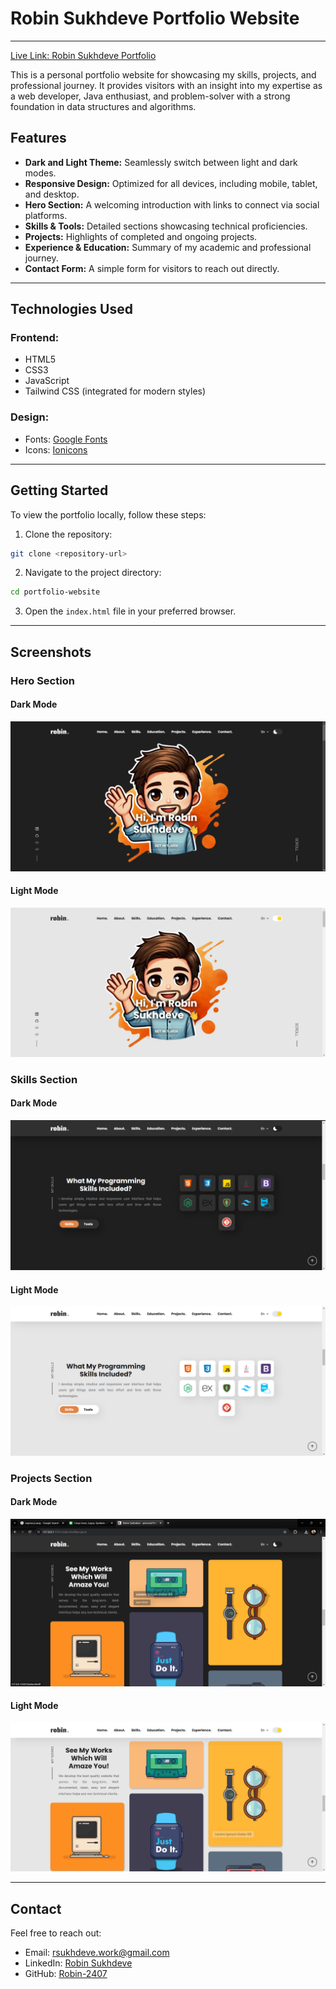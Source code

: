 # Robin Sukhdeve Portfolio Website

---

[Live Link: Robin Sukhdeve Portfolio](https://robinsukhdeve.netlify.app/)

This is a personal portfolio website for showcasing my skills, projects, and professional journey. It provides visitors with an insight into my expertise as a web developer, Java enthusiast, and problem-solver with a strong foundation in data structures and algorithms.

## Features

- **Dark and Light Theme:** Seamlessly switch between light and dark modes.
- **Responsive Design:** Optimized for all devices, including mobile, tablet, and desktop.
- **Hero Section:** A welcoming introduction with links to connect via social platforms.
- **Skills & Tools:** Detailed sections showcasing technical proficiencies.
- **Projects:** Highlights of completed and ongoing projects.
- **Experience & Education:** Summary of my academic and professional journey.
- **Contact Form:** A simple form for visitors to reach out directly.

---

## Technologies Used

### Frontend:

- HTML5
- CSS3
- JavaScript
- Tailwind CSS (integrated for modern styles)

### Design:

- Fonts: [Google Fonts](https://fonts.google.com)
- Icons: [Ionicons](https://ionicons.com)

---

## Getting Started

To view the portfolio locally, follow these steps:

1. Clone the repository:

```bash
git clone <repository-url>
```

2. Navigate to the project directory:

```bash
cd portfolio-website
```

3. Open the `index.html` file in your preferred browser.

---

## Screenshots

### Hero Section

#### Dark Mode

![Hero Section Dark](./assets/images/hero-section-dark.png)

#### Light Mode

![Hero Section](./assets/images/hero-section-light.png)

### Skills Section

#### Dark Mode

![Skills Section Dark](./assets/images/skill-section-dark.png)

#### Light Mode

![Skills Section](./assets/images/skill-section-light.png)

### Projects Section

#### Dark Mode

![Projects Section Dark](./assets/images/projects-section-dark.png)

#### Light Mode

![Projects Section](./assets/images/projects-section-light.png)

---

## Contact

Feel free to reach out:

- Email: rsukhdeve.work@gmail.com
- LinkedIn: [Robin Sukhdeve](#)
- GitHub: [Robin-2407](#)
